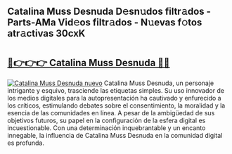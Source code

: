 ## Catalina Muss Desnuda D𝚎sn𝚞dos filtr𝚊dos - Parts-AMa Vid𝚎os filtr𝚊dos - N𝚞evas f𝚘tos atr𝚊ctivas 30cxK

# <h2><a href="http://mbdwwmw.tromn.icu/?c=Catalina+Muss+Desnuda">🔗👉👉👉 Catalina Muss Desnuda 🔗🔗</a></h2>

[![Catalina Muss Desnuda nuevo](https://i.imgur.com/pEAQMta.gif)](http://mbdwwmw.tromn.icu/?c=Catalina+Muss+Desnuda)
Catalina Muss Desnuda, un personaje intrigante y esquivo, trasciende las etiquetas simples. Su uso innovador de los medios digitales para la autopresentación ha cautivado y enfurecido a los críticos, estimulando debates sobre el consentimiento, la moralidad y la esencia de las comunidades en línea. A pesar de la ambigüedad de sus objetivos futuros, su papel en la configuración de la esfera digital es incuestionable. Con una determinación inquebrantable y un encanto innegable, la influencia de Catalina Muss Desnuda en la comunidad digital es profunda.
